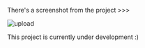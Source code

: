 There's a screenshot from the project >>> 

![upload](https://user-images.githubusercontent.com/68563695/214396033-db1cc30e-54e9-4d12-9765-ffec08769951.png)

This project is currently under development :)
